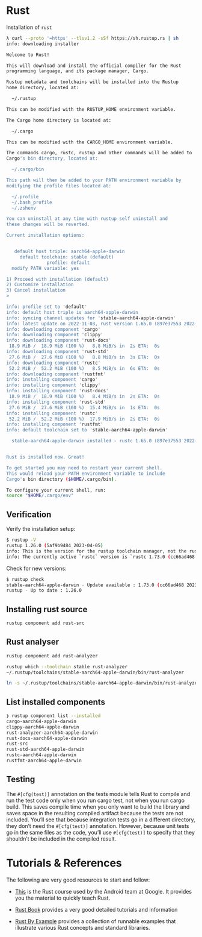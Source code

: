 # Rust

Installation of `rust`

```bash
λ curl --proto '=https' --tlsv1.2 -sSf https://sh.rustup.rs | sh
info: downloading installer

Welcome to Rust!

This will download and install the official compiler for the Rust
programming language, and its package manager, Cargo.

Rustup metadata and toolchains will be installed into the Rustup
home directory, located at:

  ~/.rustup

This can be modified with the RUSTUP_HOME environment variable.

The Cargo home directory is located at:

  ~/.cargo

This can be modified with the CARGO_HOME environment variable.

The commands cargo, rustc, rustup and other commands will be added to
Cargo's bin directory, located at:

  ~/.cargo/bin

This path will then be added to your PATH environment variable by
modifying the profile files located at:

  ~/.profile
  ~/.bash_profile
  ~/.zshenv

You can uninstall at any time with rustup self uninstall and
these changes will be reverted.

Current installation options:


   default host triple: aarch64-apple-darwin
     default toolchain: stable (default)
               profile: default
  modify PATH variable: yes

1) Proceed with installation (default)
2) Customize installation
3) Cancel installation
>

info: profile set to 'default'
info: default host triple is aarch64-apple-darwin
info: syncing channel updates for 'stable-aarch64-apple-darwin'
info: latest update on 2022-11-03, rust version 1.65.0 (897e37553 2022-11-02)
info: downloading component 'cargo'
info: downloading component 'clippy'
info: downloading component 'rust-docs'
 18.9 MiB /  18.9 MiB (100 %)   8.8 MiB/s in  2s ETA:  0s
info: downloading component 'rust-std'
 27.6 MiB /  27.6 MiB (100 %)   8.8 MiB/s in  3s ETA:  0s
info: downloading component 'rustc'
 52.2 MiB /  52.2 MiB (100 %)   8.5 MiB/s in  6s ETA:  0s
info: downloading component 'rustfmt'
info: installing component 'cargo'
info: installing component 'clippy'
info: installing component 'rust-docs'
 18.9 MiB /  18.9 MiB (100 %)   8.4 MiB/s in  2s ETA:  0s
info: installing component 'rust-std'
 27.6 MiB /  27.6 MiB (100 %)  15.4 MiB/s in  1s ETA:  0s
info: installing component 'rustc'
 52.2 MiB /  52.2 MiB (100 %)  17.9 MiB/s in  2s ETA:  0s
info: installing component 'rustfmt'
info: default toolchain set to 'stable-aarch64-apple-darwin'

  stable-aarch64-apple-darwin installed - rustc 1.65.0 (897e37553 2022-11-02)


Rust is installed now. Great!

To get started you may need to restart your current shell.
This would reload your PATH environment variable to include
Cargo's bin directory ($HOME/.cargo/bin).

To configure your current shell, run:
source "$HOME/.cargo/env"
```

## Verification
Verify the installation setup:
```sh
$ rustup -V
rustup 1.26.0 (5af9b9484 2023-04-05)
info: This is the version for the rustup toolchain manager, not the rustc compiler.
info: The currently active `rustc` version is `rustc 1.73.0 (cc66ad468 2023-10-03)`
```

Check for new versions:
```sh
$ rustup check
stable-aarch64-apple-darwin - Update available : 1.73.0 (cc66ad468 2023-10-03) -> 1.74.0 (79e9716c9 2023-11-13)
rustup - Up to date : 1.26.0
```

## Installing rust source

```bash
rustup component add rust-src
```

## Rust analyser

```bash
rustup component add rust-analyzer

rustup which --toolchain stable rust-analyzer
~/.rustup/toolchains/stable-aarch64-apple-darwin/bin/rust-analyzer

ln -s ~/.rustup/toolchains/stable-aarch64-apple-darwin/bin/rust-analyzer rust-analyzer
```
## List installed components

```bash
❯ rustup component list --installed
cargo-aarch64-apple-darwin
clippy-aarch64-apple-darwin
rust-analyzer-aarch64-apple-darwin
rust-docs-aarch64-apple-darwin
rust-src
rust-std-aarch64-apple-darwin
rustc-aarch64-apple-darwin
rustfmt-aarch64-apple-darwin
```

## Testing

The `#[cfg(test)]` annotation on the tests module tells Rust to compile and run the test code only when you run cargo test, not when you run cargo build. This saves compile time when you only want to build the library and saves space in the resulting compiled artifact because the tests are not included. You’ll see that because integration tests go in a different directory, they don’t need the `#[cfg(test)]` annotation. However, because unit tests go in the same files as the code, you’ll use `#[cfg(test)]` to specify that they shouldn’t be included in the compiled result.

# Tutorials & References
The following are very good resources to start and follow:

- [This][comprehensive-rust] is the Rust course used by the Android team at Google. It provides you the material to quickly teach Rust.

- [Rust Book][rust-book] provides a very good detailed tutorials and information

- [Rust By Example][rust-byexample] provides a collection of runnable examples that illustrate various Rust concepts and standard libraries.

[comprehensive-rust]: https://github.com/google/comprehensive-rust
[rust-book]: https://doc.rust-lang.org/book/
[rust-byexample]: https://doc.rust-lang.org/stable/rust-by-example/
